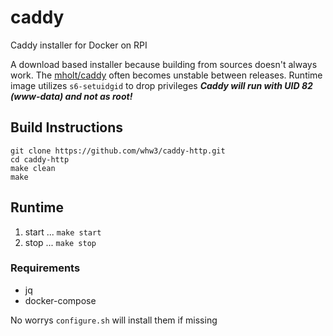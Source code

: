 # caddy
Caddy installer for Docker on RPI

A download based installer because building from sources doesn't always work.  The [mholt/caddy](https://github.com/mholt/caddy) often becomes unstable between releases.
Runtime image utilizes `s6-setuidgid` to drop privileges
***Caddy will run with UID 82 (www-data) and not as root!***

## Build Instructions
```
git clone https://github.com/whw3/caddy-http.git
cd caddy-http
make clean
make
```
## Runtime 
1. start
...  `make start`
2. stop
... `make stop`


### Requirements
* jq
* docker-compose

No worrys `configure.sh` will install them if missing
